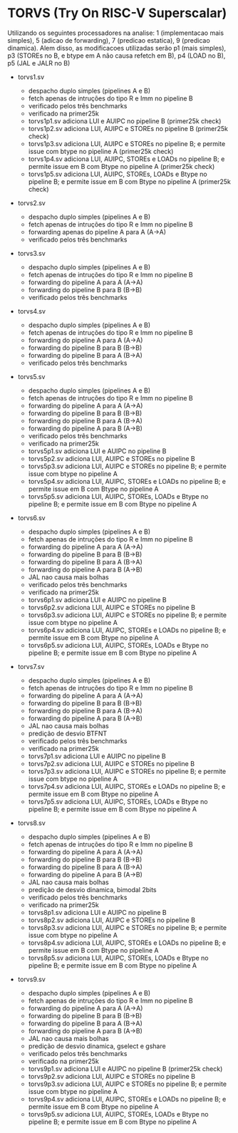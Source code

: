 # TORVS (Try On RISC-V Superscalar)

Utilizando os seguintes processadores na analise: 1 (implementacao mais simples), 5 (adicao de forwarding), 7 (predicao estatica), 9 (predicao dinamica). Alem disso, as modificacoes utilizadas serão p1 (mais simples), p3 (STOREs no B, e btype em A não causa refetch em B), p4 (LOAD no B), p5 (JAL e JALR no B)

- torvs1.sv
	- despacho duplo simples (pipelines A e B)
	- fetch apenas de intruções do tipo R e Imm no pipeline B
	- verificado pelos três benchmarks
	- verificado na primer25k
	- torvs1p1.sv adiciona LUI e AUIPC no pipeline B (primer25k check)
	- torvs1p2.sv adiciona LUI, AUIPC e STOREs no pipeline B (primer25k check)
	- torvs1p3.sv adiciona LUI, AUIPC e STOREs no pipeline B; e permite issue com btype no pipeline A (primer25k check)
	- torvs1p4.sv adiciona LUI, AUIPC, STOREs e LOADs no pipeline B; e permite issue em B com Btype no pipeline A (primer25k check)
	- torvs1p5.sv adiciona LUI, AUIPC, STOREs, LOADs e Btype no pipeline B; e permite issue em B com Btype no pipeline A (primer25k check)

- torvs2.sv
	- despacho duplo simples (pipelines A e B)
	- fetch apenas de intruções do tipo R e Imm no pipeline B
	- forwarding apenas do pipeline A para A (A-\>A)
	- verificado pelos três benchmarks

- torvs3.sv
	- despacho duplo simples (pipelines A e B)
	- fetch apenas de intruções do tipo R e Imm no pipeline B
	- forwarding do pipeline A para A (A-\>A)
	- forwarding do pipeline B para B (B-\>B)
	- verificado pelos três benchmarks

- torvs4.sv
	- despacho duplo simples (pipelines A e B)
	- fetch apenas de intruções do tipo R e Imm no pipeline B
	- forwarding do pipeline A para A (A-\>A)
	- forwarding do pipeline B para B (B-\>B)
	- forwarding do pipeline B para A (B-\>A)
	- verificado pelos três benchmarks

- torvs5.sv
	- despacho duplo simples (pipelines A e B)
	- fetch apenas de intruções do tipo R e Imm no pipeline B
	- forwarding do pipeline A para A (A-\>A)
	- forwarding do pipeline B para B (B-\>B)
	- forwarding do pipeline B para A (B-\>A)
	- forwarding do pipeline A para B (A-\>B)
	- verificado pelos três benchmarks
	- verificado na primer25k
	- torvs5p1.sv adiciona LUI e AUIPC no pipeline B
    - torvs5p2.sv adiciona LUI, AUIPC e STOREs no pipeline B
    - torvs5p3.sv adiciona LUI, AUIPC e STOREs no pipeline B; e permite issue com btype no pipeline A
    - torvs5p4.sv adiciona LUI, AUIPC, STOREs e LOADs no pipeline B; e permite issue em B com Btype no pipeline A
    - torvs5p5.sv adiciona LUI, AUIPC, STOREs, LOADs e Btype no pipeline B; e permite issue em B com Btype no pipeline A


- torvs6.sv
	- despacho duplo simples (pipelines A e B)
	- fetch apenas de intruções do tipo R e Imm no pipeline B
	- forwarding do pipeline A para A (A-\>A)
	- forwarding do pipeline B para B (B-\>B)
	- forwarding do pipeline B para A (B-\>A)
	- forwarding do pipeline A para B (A-\>B)
	- JAL nao causa mais bolhas
	- verificado pelos três benchmarks
	- verificado na primer25k
	- torvs6p1.sv adiciona LUI e AUIPC no pipeline B
    - torvs6p2.sv adiciona LUI, AUIPC e STOREs no pipeline B
    - torvs6p3.sv adiciona LUI, AUIPC e STOREs no pipeline B; e permite issue com btype no pipeline A
    - torvs6p4.sv adiciona LUI, AUIPC, STOREs e LOADs no pipeline B; e permite issue em B com Btype no pipeline A
    - torvs6p5.sv adiciona LUI, AUIPC, STOREs, LOADs e Btype no pipeline B; e permite issue em B com Btype no pipeline A


- torvs7.sv
	- despacho duplo simples (pipelines A e B)
	- fetch apenas de intruções do tipo R e Imm no pipeline B
	- forwarding do pipeline A para A (A-\>A)
	- forwarding do pipeline B para B (B-\>B)
	- forwarding do pipeline B para A (B-\>A)
	- forwarding do pipeline A para B (A-\>B)
	- JAL nao causa mais bolhas
	- predição de desvio BTFNT
	- verificado pelos três benchmarks
	- verificado na primer25k
	- torvs7p1.sv adiciona LUI e AUIPC no pipeline B
    - torvs7p2.sv adiciona LUI, AUIPC e STOREs no pipeline B
    - torvs7p3.sv adiciona LUI, AUIPC e STOREs no pipeline B; e permite issue com btype no pipeline A
    - torvs7p4.sv adiciona LUI, AUIPC, STOREs e LOADs no pipeline B; e permite issue em B com Btype no pipeline A
    - torvs7p5.sv adiciona LUI, AUIPC, STOREs, LOADs e Btype no pipeline B; e permite issue em B com Btype no pipeline A


- torvs8.sv
	- despacho duplo simples (pipelines A e B)
	- fetch apenas de intruções do tipo R e Imm no pipeline B
	- forwarding do pipeline A para A (A-\>A)
	- forwarding do pipeline B para B (B-\>B)
	- forwarding do pipeline B para A (B-\>A)
	- forwarding do pipeline A para B (A-\>B)
	- JAL nao causa mais bolhas
	- predição de desvio dinamica, bimodal 2bits
	- verificado pelos três benchmarks
	- verificado na primer25k
	- torvs8p1.sv adiciona LUI e AUIPC no pipeline B
	- torvs8p2.sv adiciona LUI, AUIPC e STOREs no pipeline B
	- torvs8p3.sv adiciona LUI, AUIPC e STOREs no pipeline B; e permite issue com btype no pipeline A
	- torvs8p4.sv adiciona LUI, AUIPC, STOREs e LOADs no pipeline B; e permite issue em B com Btype no pipeline A
	- torvs8p5.sv adiciona LUI, AUIPC, STOREs, LOADs e Btype no pipeline B; e permite issue em B com Btype no pipeline A


- torvs9.sv
	- despacho duplo simples (pipelines A e B)
	- fetch apenas de intruções do tipo R e Imm no pipeline B
	- forwarding do pipeline A para A (A-\>A)
	- forwarding do pipeline B para B (B-\>B)
	- forwarding do pipeline B para A (B-\>A)
	- forwarding do pipeline A para B (A-\>B)
	- JAL nao causa mais bolhas
	- predição de desvio dinamica, gselect e gshare
	- verificado pelos três benchmarks
	- verificado na primer25k
	- torvs9p1.sv adiciona LUI e AUIPC no pipeline B (primer25k check)
	- torvs9p2.sv adiciona LUI, AUIPC e STOREs no pipeline B
	- torvs9p3.sv adiciona LUI, AUIPC e STOREs no pipeline B; e permite issue com btype no pipeline A
	- torvs9p4.sv adiciona LUI, AUIPC, STOREs e LOADs no pipeline B; e permite issue em B com Btype no pipeline A
	- torvs9p5.sv adiciona LUI, AUIPC, STOREs, LOADs e Btype no pipeline B; e permite issue em B com Btype no pipeline A


